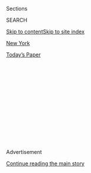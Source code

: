 <div id="app">

<div>

<div>

<div>

<div class="NYTAppHideMasthead css-1q2w90k e1suatyy0">

<div class="section css-ui9rw0 e1suatyy2">

<div class="css-eph4ug er09x8g0">

<div class="css-6n7j50">

</div>

<span class="css-1dv1kvn">Sections</span>

<div class="css-10488qs">

<span class="css-1dv1kvn">SEARCH</span>

</div>

[Skip to content](#site-content)[Skip to site index](#site-index)

</div>

<div id="masthead-section-label" class="css-1wr3we4 eaxe0e00">

[New
York](https://www.nytimes.com/section/nyregion)

</div>

<div class="css-10698na e1huz5gh0">

</div>

</div>

<div id="masthead-bar-one" class="section hasLinks css-15hmgas e1csuq9d3">

<div class="css-uqyvli e1csuq9d0">

</div>

<div class="css-1uqjmks e1csuq9d1">

</div>

<div class="css-9e9ivx">

[](https://myaccount.nytimes.com/auth/login?response_type=cookie&client_id=vi)

</div>

<div class="css-1bvtpon e1csuq9d2">

[Today’s
Paper](https://www.nytimes.com/section/todayspaper)

</div>

</div>

</div>

</div>

<div data-aria-hidden="false">

<div id="site-content" data-role="main">

<div>

<div class="css-1aor85t" style="opacity:0.000000001;z-index:-1;visibility:hidden">

<div class="css-1hqnpie">

<div class="css-epjblv">

<span class="css-17xtcya">[New
York](/section/nyregion)</span><span class="css-x15j1o">|</span><span class="css-fwqvlz">Isaias
Batters New York Region, With a Million Losing
Power</span>

</div>

<div class="css-k008qs">

<div class="css-1iwv8en">

<span class="css-18z7m18"></span>

<div>

</div>

</div>

<span class="css-1n6z4y">https://nyti.ms/3fsrhGe</span>

<div class="css-1705lsu">

<div class="css-4xjgmj">

<div class="css-4skfbu" data-role="toolbar" data-aria-label="Social Media Share buttons, Save button, and Comments Panel with current comment count" data-testid="share-tools">

  - 
  - 
  - 
  - 
    
    <div class="css-6n7j50">
    
    </div>

  - 

</div>

</div>

</div>

</div>

</div>

</div>

<div id="NYT_TOP_BANNER_REGION" class="css-13pd83m">

</div>

<div id="top-wrapper" class="css-1sy8kpn">

<div id="top-slug" class="css-l9onyx">

Advertisement

</div>

[Continue reading the main
story](#after-top)

<div class="ad top-wrapper" style="text-align:center;height:100%;display:block;min-height:250px">

<div id="top" class="place-ad" data-position="top" data-size-key="top">

</div>

</div>

<div id="after-top">

</div>

</div>

<div>

<div id="sponsor-wrapper" class="css-1hyfx7x">

<div id="sponsor-slug" class="css-19vbshk">

Supported by

</div>

[Continue reading the main
story](#after-sponsor)

<div id="sponsor" class="ad sponsor-wrapper" style="text-align:center;height:100%;display:block">

</div>

<div id="after-sponsor">

</div>

</div>

<div class="css-186x18t">

</div>

<div class="css-1vkm6nb ehdk2mb0">

# Isaias Batters New York Region, With a Million Losing Power

</div>

Videos posted on social media showed at least one tornado touching down
in New Jersey.

<div class="css-79elbk" data-testid="photoviewer-wrapper">

<div class="css-z3e15g" data-testid="photoviewer-wrapper-hidden">

</div>

<div class="css-1a48zt4 ehw59r15" data-testid="photoviewer-children">

![<span class="css-16f3y1r e13ogyst0" data-aria-hidden="true">Lifeguards
on Long Beach make last-minute preparations before Isaias
hits.</span><span class="css-cnj6d5 e1z0qqy90" itemprop="copyrightHolder"><span class="css-1ly73wi e1tej78p0">Credit...</span><span><span>Johnny
Milano for The New York
Times</span></span></span>](https://static01.nyt.com/images/2020/08/04/nyregion/04tristate-storm1/merlin_175299654_8a32c474-1621-4242-b3d1-c857e0d64aa3-articleLarge.jpg?quality=75&auto=webp&disable=upscale)

</div>

</div>

<div class="css-18e8msd">

<div class="css-vp77d3 epjyd6m0">

<div class="css-hus3qt ey68jwv0" data-aria-hidden="true">

[![Mihir
Zaveri](https://static01.nyt.com/images/2018/07/18/multimedia/author-mihir-zaveri/author-mihir-zaveri-thumbLarge.png
"Mihir Zaveri")](https://www.nytimes.com/by/mihir-zaveri)

</div>

<div class="css-1baulvz">

By [<span class="css-1baulvz last-byline" itemprop="name">Mihir
Zaveri</span>](https://www.nytimes.com/by/mihir-zaveri)

</div>

</div>

  - Aug. 4, 2020, <span class="css-epvm6">2:58 p.m.
    ET</span>

  - 
    
    <div class="css-4xjgmj">
    
    <div class="css-d8bdto" data-role="toolbar" data-aria-label="Social Media Share buttons, Save button, and Comments Panel with current comment count" data-testid="share-tools">
    
      - 
      - 
      - 
      - 
        
        <div class="css-6n7j50">
        
        </div>
    
      - 
    
    </div>
    
    </div>

</div>

</div>

<div class="section meteredContent css-1r7ky0e" name="articleBody" itemprop="articleBody">

<div class="css-1fanzo5 StoryBodyCompanionColumn">

<div class="css-53u6y8">

Tropical Storm Isaias swept into New Jersey and New York on Tuesday,
leaving more than a million customers without power as it brought nearly
hurricane-force winds and tornadoes to the northeastern United States.

Just after 2 p.m., [more than a million
customers](https://poweroutage.us/area/state/new%20jersey) in New Jersey
were reported by utility companies to be without power, and, in New York
City and the nearby downstate area, that number was
[over 230,000](https://poweroutage.us/area/state/new%20york). It was not
immediately clear how long the outages were expected to last.

</div>

</div>

<div class="css-nj25e3">

> BREAKING: Roof blown off a home in Ocean City, NJ (📹 John Bradley)
> [\#nbc4ny](https://twitter.com/hashtag/nbc4ny?src=hash&ref_src=twsrc%5Etfw)
> [\#Isaias](https://twitter.com/hashtag/Isaias?src=hash&ref_src=twsrc%5Etfw)
> [pic.twitter.com/tSOhxe5Zfv](https://t.co/tSOhxe5Zfv)
> 
> — Steven Bognar (@Bogs4NY)
> [August 4, 2020](https://twitter.com/Bogs4NY/status/1290669802198114309?ref_src=twsrc%5Etfw)

</div>

<div class="css-1fanzo5 StoryBodyCompanionColumn">

<div class="css-53u6y8">

“This storm is escalating quickly, and the numbers are rapidly
changing,” Gov. Philip D. Murphy
[said](https://twitter.com/GovMurphy/status/1290684560326512650)around
noon on Twitter in reference to the outages.

</div>

</div>

<div class="css-1fanzo5 StoryBodyCompanionColumn">

<div class="css-53u6y8">

The storm, which made landfall in North Carolina as a hurricane, [has
been swiftly moving up the East
Coast](https://www.nytimes.com/2020/08/04/us/isaias-storm-updates.html?action=click&module=Top%20Stories&pgtype=Homepage#link-34e5d4e4).
In the Carolinas, Virginia and other coastal states, there were reports
of damaged buildings, power outages and downed trees.

At least two people were killed after a tornado touched down in Bertie
County, N.C., and caused significant damage to a neighborhood there.

The National Weather Service said on Tuesday afternoon that “strong and
damaging winds are spreading northward into the New York City
metropolitan area that could knock down trees and power lines.”

</div>

</div>

<div>

</div>

<div class="css-1fanzo5 StoryBodyCompanionColumn">

<div class="css-53u6y8">

The Weather Service said that tornadoes were forming in northern New
Jersey, but did not immediately specify where.

</div>

</div>

<div class="css-1fanzo5 StoryBodyCompanionColumn">

<div class="css-53u6y8">

Patrick O’Hara, a meteorologist with the Weather Service, said it was
tracking reports of at least two tornadoes on Tuesday: one in
Strathmere, in southern New Jersey, where heavy damage was not
immediately reported; and another near Dover, Del.

</div>

</div>

<div class="css-cfo9c3">

</div>

<div class="css-1fanzo5 StoryBodyCompanionColumn">

<div class="css-53u6y8">

[Photos](https://twitter.com/RichWirdzekWx/status/1290684400825438208)
and [videos](https://twitter.com/DKDRinc/status/1290688365830995969)
posted on social media showed trees snapped and pieces of buildings
blown on top of vehicles in Dover.

Mr. O’Hara said his office, which covers most of New Jersey, has
received multiple reports of street flooding and trees blocking roads.
Heavy rains had caused flash flooding along creeks and roads in
southeastern Pennsylvania, Mr. O’Hara said.

Strong winds, with gusts of more than 73 miles per hour, were possible
into the evening along the New Jersey and Delaware coasts, according to
the Weather Service. The rain was expected to taper off in the late
afternoon.

Before the storm hit, Gov. Andrew M. Cuomo said in a statement on
Tuesday that some inland areas in New York State could see up to six
inches of rain.

He said the state had deployed rescue teams, with boats and high-water
vehicles, to areas that could be hardest-hit by the storm. The state had
also sent out water pumps, chain saws, sandbags and bottled water.

</div>

</div>

<div class="css-1fanzo5 StoryBodyCompanionColumn">

<div class="css-53u6y8">

Officials in New York City urged residents to be vigilant for heavy wind
and rain and to expect power loss. And on Tuesday afternoon, the
Metropolitan Transportation Authority said some aboveground subway
service, the Metro-North Railroad and Long Island Rail Road were all
temporarily suspended. Beaches were closed on Tuesday.

</div>

</div>

<div class="css-cfo9c3">

</div>

<div class="css-1fanzo5 StoryBodyCompanionColumn">

<div class="css-53u6y8">

Juliana Kim contributed reporting.

</div>

</div>

</div>

<div>

</div>

<div>

</div>

<div>

</div>

<div>

<div id="bottom-wrapper" class="css-1ede5it">

<div id="bottom-slug" class="css-l9onyx">

Advertisement

</div>

[Continue reading the main
story](#after-bottom)

<div id="bottom" class="ad bottom-wrapper" style="text-align:center;height:100%;display:block;min-height:90px">

</div>

<div id="after-bottom">

</div>

</div>

</div>

</div>

</div>

## Site Index

<div>

</div>

## Site Information Navigation

  - [© <span>2020</span> <span>The New York Times
    Company</span>](https://help.nytimes.com/hc/en-us/articles/115014792127-Copyright-notice)

<!-- end list -->

  - [NYTCo](https://www.nytco.com/)
  - [Contact
    Us](https://help.nytimes.com/hc/en-us/articles/115015385887-Contact-Us)
  - [Work with us](https://www.nytco.com/careers/)
  - [Advertise](https://nytmediakit.com/)
  - [T Brand Studio](http://www.tbrandstudio.com/)
  - [Your Ad
    Choices](https://www.nytimes.com/privacy/cookie-policy#how-do-i-manage-trackers)
  - [Privacy](https://www.nytimes.com/privacy)
  - [Terms of
    Service](https://help.nytimes.com/hc/en-us/articles/115014893428-Terms-of-service)
  - [Terms of
    Sale](https://help.nytimes.com/hc/en-us/articles/115014893968-Terms-of-sale)
  - [Site
    Map](https://spiderbites.nytimes.com)
  - [Help](https://help.nytimes.com/hc/en-us)
  - [Subscriptions](https://www.nytimes.com/subscription?campaignId=37WXW)

</div>

</div>

</div>

</div>
